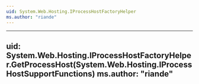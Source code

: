 ```yaml
---
uid: System.Web.Hosting.IProcessHostFactoryHelper
ms.author: "riande"
---
```


---
uid: System.Web.Hosting.IProcessHostFactoryHelper.GetProcessHost(System.Web.Hosting.IProcessHostSupportFunctions)
ms.author: "riande"
---
